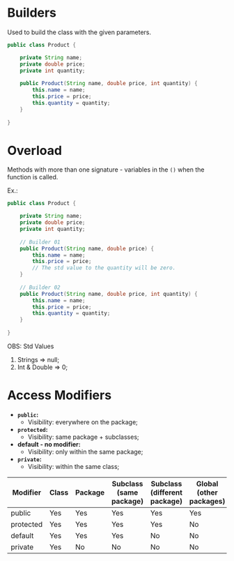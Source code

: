 # Builders

Used to build the class with the given parameters.

```java
public class Product {

    private String name;
    private double price;
    private int quantity;
    
    public Product(String name, double price, int quantity) {
        this.name = name;
        this.price = price;
        this.quantity = quantity;
    }
    
}
```

# Overload

Methods with more than one signature - variables in the `()` when the function is called.

Ex.:

```java
public class Product {

    private String name;
    private double price;
    private int quantity;
    
    // Builder 01
    public Product(String name, double price) {
        this.name = name;
        this.price = price;
        // The std value to the quantity will be zero.
    }
    
    // Builder 02
    public Product(String name, double price, int quantity) {
        this.name = name;
        this.price = price;
        this.quantity = quantity;
    }
    
}
```

OBS: Std Values

1. Strings ⇒ null;
2. Int & Double ⇒ 0;

# Access Modifiers

- **`public`:**
    - Visibility: everywhere on the package;
- **`protected`:**
    - Visibility: same package + subclasses;
- **default - no modifier:**
    - Visibility: only within the same package;
- **`private`:**
    - Visibility: within the same class;
    

| Modifier | Class | Package | Subclass (same package) | Subclass (different package) | Global (other packages) |
| --- | --- | --- | --- | --- | --- |
| public | Yes | Yes | Yes | Yes | Yes |
| protected | Yes | Yes | Yes | Yes | No |
| default | Yes | Yes | Yes | No | No |
| private | Yes | No | No | No | No |
